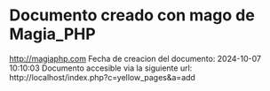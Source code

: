 # Documento creado con mago de Magia_PHP 
http://magiaphp.com 
Fecha de creacion del documento: 2024-10-07 10:10:03 
Documento accesible via la siguiente url:  
http://localhost/index.php?c=yellow_pages&a=add 

